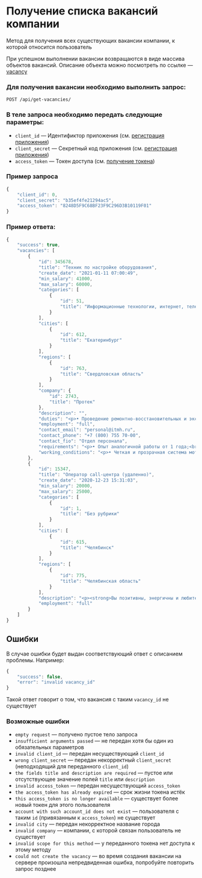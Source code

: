 # Получение списка вакансий компании

Метод для получения всех существующих вакансии компании, к которой относится пользователь

При успешном выполнении вакансии возвращаются в виде массива объектов вакансий. Описание объекта можно посмотреть по ссылке — [vacancy](https://github.com/len0xx/career-api/blob/main/docs/vacancy.md)

### Для получения вакансии необходимо выполнить запрос:
```
POST /api/get-vacancies/
```

### В теле запроса необходимо передать следующие параметры:
* `client_id` — Идентификтор приложения (см. [регистрация приложения](https://xn--80adjbxl0aeb4ii6a.xn--p1ai/wp-admin/admin.php?page=apps))
* `client_secret` — Секретный код приложения (см. [регистрация приложения](https://xn--80adjbxl0aeb4ii6a.xn--p1ai/wp-admin/admin.php?page=apps))
* `access_token` — Токен доступа (см. [получение токена](https://github.com/len0xx/career-api/blob/main/docs/auth.md))

### Пример запроса
```javascript
{
    "client_id": 0,
    "client_secret": "b35ef4fe21294ac5",
    "access_token": "8248D5F9C68BF23F9C296D3B10119F01"
}
```

### Пример ответа:
```javascript
{
    "success": true,
    "vacancies": [
        {
            "id": 345678,
            "title": "Техник по настройке оборудования",
            "create_date": "2021-01-11 07:00:49",
            "min_salary": 41000,
            "max_salary": 60000,
            "categories": [
                {
                    "id": 51,
                    "title": "Информационные технологии, интернет, телеком"
                }
            ],
            "cities": [
                {
                    "id": 612,
                    "title": "Екатеринбург"
                }
            ],
            "regions": [
                {
                    "id": 763,
                    "title": "Свердловская область"
                }
            ],
            "company": {
                "id": 2743,
                "title": "Протек"
            },
            "description": "",
            "duties": "<p>• Проведение ремонтно-восстановительных и эксплуатационных работ на линиях связи и оборудовании клиентов (ПК, маршрутизаторы и пр.) в установленный регламентом срок и в соответствии с принятыми нормами эксплуатации объектов связи;<br \/>\n• Дежурства по заранее утвержденному графику.<\/p>\n",
            "employment": "full",
            "contact_email": "personal@itmh.ru",
            "contact_phone": "+7 (800) 755 70-00",
            "contact_fio": "Отдел персонала",
            "requirements": "<p>• Опыт аналогичной работы от 1 года;<br \/>\n• Уверенное владение контрольно-измерительными приборами для диагностики неисправностей на медных и оптических линиях связи;<br \/>\n• Знание модели OSI, технологии Ethernet, Wi-Fi, сетевых настроек различных операционных систем;<br \/>\n• Обязательно понимание принципов и особенностей работы сервисов: DNS, VPN, HTTP, SMTP, IMAP, POP3;<br \/>\n• Умение настраивать маршрутизаторы различных производителей;<br \/>\n• Владение технологией монтажа UTP (желательно ВОК).<\/p>\n",
            "working_conditions": "<p>• Четкая и прозрачная система мотивации: оклад + KPI. На испытательный срок заработная плата 35 000 руб., после испытательного срока доход от 41 000 руб. + компенсация ГСМ и амортизации автомобиля. Дополнительно оплачиваются сверхурочные работы и дежурства.<br \/>\n• График работы: 5\/2, 10.00 -19.00, присутствуют дежурства по заранее установленному графику;<br \/>\n• Разъездной характер работ;<br \/>\n• Предоставляется рабочая одежда и все необходимые инструменты, материалы.<\/p>\n"
        },
        {
            "id": 15347,
            "title": "Оператор call-центра (удаленно)",
            "create_date": "2020-12-23 15:31:03",
            "min_salary": 20000,
            "max_salary": 25000,
            "categories": [
                {
                    "id": 1,
                    "title": "Без рубрики"
                }
            ],
            "cities": [
                {
                    "id": 615,
                    "title": "Челябинск"
                }
            ],
            "regions": [
                {
                    "id": 775,
                    "title": "Челябинская область"
                }
            ],
            "description": "<p><strong>Вы позитивны, энергичны и любите общаться с людьми?<\/strong><\/p> <p><strong>Вам нужна стабильность и уверенность в завтрашнем дне?<\/strong><\/p> <p><strong>Сотрудник call-центра – это голос компании и им можете стать именно Вы!<\/strong><\/p> <p><strong>Чем Вам предстоит заниматься:<\/strong><\/p> <ul> <li>Принимать звонки и консультировать клиентов сервисов «ЗдравСити» и «Моё здоровье»<\/li> <li>Регистрировать заказы<\/li> <li>Совершать исходящие звонки (аптеки-партнеры и клиенты сервиса «ЗдравСити»)<\/li> <li>Взаимодействовать с сотрудниками смежных подразделений<\/li> <\/ul> <p><strong>Эта вакансия для Вас, если Вы:<\/strong><\/p> <ul> <li>Обладаете грамотной речью<\/li> <li>Готовы работать в режиме многозадачности и многофункциональности<\/li> <li>Можете работать на дому (есть компьютер, интернет и гарнитура)<\/li> <\/ul> <p><strong>Мы предлагаем Вам:<\/strong><\/p> <ul> <li>График работы 2\/2 с 9.00 до 21.00<\/li> <li>Интересные и масштабные задачи в стабильной, быстроразвивающейся компании<\/li> <li>Привлекательную заработную плату<\/li> <li>Заботу о вашем здоровье: ДМС страхование, скидки на медицинскую продукцию для вас и ваших близких.<\/li> <li>Сильную и дружную команду профессионалов, готовых делиться опытом<\/li> <li>Поддержку на старте, у вас будет наставник, который поможет влиться в работу<\/li> <li>Демократичное общение с руководителями, которые поощряют вашу инициативу<\/li> <li>Индивидуальную систему обучения<\/li> <li>Планирование карьеры —сотрудники компании имеют возможность профессионального и карьерного развития<\/li> <li>Насыщенную корпоративную жизнь, Вы сможете участвовать в тематических праздниках, а также присоединиться к спортивному движению<\/li> <\/ul> <p><strong>Присоединяйтесь к команде «ПРОТЕК» и перед Вами откроется мир профессиональных возможностей, интересных задач и ярких достижений!<\/strong><\/p> <p> <\/p>",
            "employment": "full"
        }
    ]
}
```

## Ошибки

В случае ошибки будет выдан соответствующий ответ с описанием проблемы. Например:
```javascript
{
    "success": false,
    "error": "invalid vacancy_id"
}
```
Такой ответ говорит о том, что вакансия с таким `vacancy_id` не существует

### Возможные ошибки
* `empty request` — получено пустое тело запроса
* `insufficient arguments passed` — не передан хотя бы один из обязательных параметров
* `invalid client_id` — передан несуществующий `client_id`
* `wrong client_secret` — передан некорректный `client_secret` (неподходящий для переданного `client_id`)
* `the fields title and description are required` — пустое или отсутствующее значение полей `title` или `description`
* `invalid access_token` — передан несуществующий `access_token`
* `the access_token has already expired` — срок жизни токена истёк
* `this access_token is no longer available` — существует более новый токен для этого пользователя
* `account with such account_id does not exist` — пользователя с таким `id` (привязанным к `access_token`) не существует
* `invalid city` — передан некорректное название города
* `invalid company` — компании, с которой связан пользователь не существует
* `invalid scope for this method` — у переданного токена нет доступа к этому методу
* `could not create the vacancy` — во время создания вакансии на сервере произошла непредвиденная ошибка, попробуйте повторить запрос позднее
